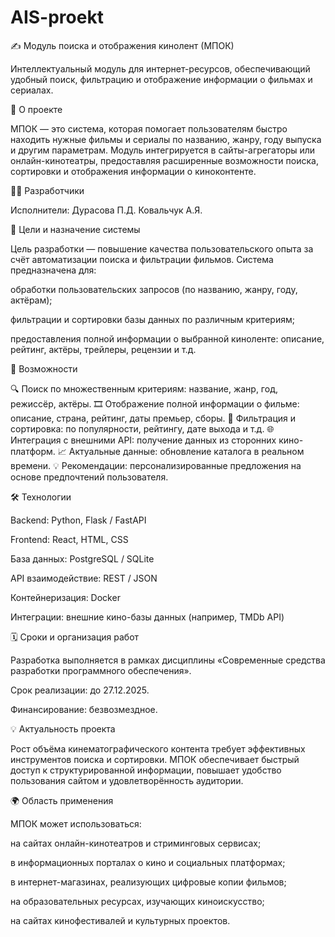 # AIS-proekt
✍️ Модуль поиска и отображения кинолент (МПОК)

Интеллектуальный модуль для интернет-ресурсов, обеспечивающий удобный поиск, фильтрацию и отображение информации о фильмах и сериалах.

📖 О проекте

МПОК — это система, которая помогает пользователям быстро находить нужные фильмы и сериалы по названию, жанру, году выпуска и другим параметрам.
Модуль интегрируется в сайты-агрегаторы или онлайн-кинотеатры, предоставляя расширенные возможности поиска, сортировки и отображения информации о киноконтенте.

👨‍💻 Разработчики

Исполнители:
Дурасова П.Д.
Ковальчук А.Я.

🎯 Цели и назначение системы

Цель разработки — повышение качества пользовательского опыта за счёт автоматизации поиска и фильтрации фильмов.
Система предназначена для:

обработки пользовательских запросов (по названию, жанру, году, актёрам);

фильтрации и сортировки базы данных по различным критериям;

предоставления полной информации о выбранной киноленте: описание, рейтинг, актёры, трейлеры, рецензии и т.д.

🚀 Возможности

🔍 Поиск по множественным критериям: название, жанр, год, режиссёр, актёры.
🎞️ Отображение полной информации о фильме: описание, страна, рейтинг, даты премьер, сборы.
🧮 Фильтрация и сортировка: по популярности, рейтингу, дате выхода и т.д.
🌐 Интеграция с внешними API: получение данных из сторонних кино-платформ.
📈 Актуальные данные: обновление каталога в реальном времени.
💡 Рекомендации: персонализированные предложения на основе предпочтений пользователя.

🛠 Технологии

Backend: Python, Flask / FastAPI

Frontend: React, HTML, CSS

База данных: PostgreSQL / SQLite

API взаимодействие: REST / JSON

Контейнеризация: Docker

Интеграции: внешние кино-базы данных (например, TMDb API)

🗓 Сроки и организация работ

Разработка выполняется в рамках дисциплины
«Современные средства разработки программного обеспечения».

Срок реализации: до 27.12.2025.

Финансирование: безвозмездное.

💡 Актуальность проекта

Рост объёма кинематографического контента требует эффективных инструментов поиска и сортировки.
МПОК обеспечивает быстрый доступ к структурированной информации, повышает удобство пользования сайтом и удовлетворённость аудитории.

🌍 Область применения

МПОК может использоваться:

на сайтах онлайн-кинотеатров и стриминговых сервисах;

в информационных порталах о кино и социальных платформах;

в интернет-магазинах, реализующих цифровые копии фильмов;

на образовательных ресурсах, изучающих киноискусство;

на сайтах кинофестивалей и культурных проектов.
